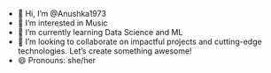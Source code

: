 - 👋 Hi, I’m @Anushka1973 
- 👀 I’m interested in Music
- 🌱 I’m currently learning Data Science and ML 
- 💞️ I’m looking to collaborate on impactful projects and cutting-edge technologies. Let’s create something awesome!
- 😄 Pronouns: she/her


<!---
Anushka1973/Anushka1973 is a ✨ special ✨ repository because its `README.md` (this file) appears on your GitHub profile.
You can click the Preview link to take a look at your changes.
--->
